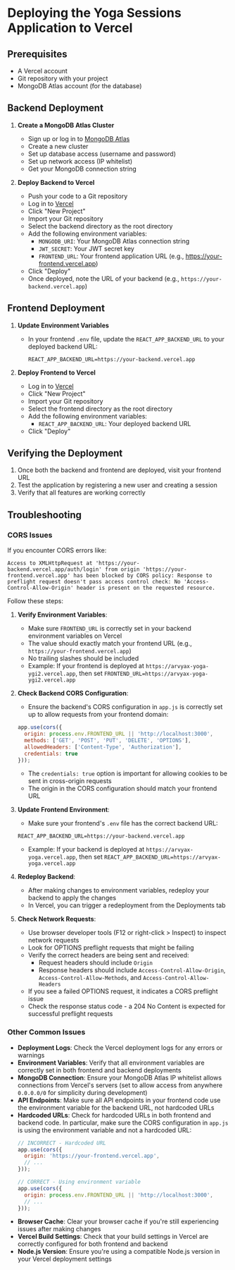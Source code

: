 # Deploying the Yoga Sessions Application to Vercel

## Prerequisites

- A Vercel account
- Git repository with your project
- MongoDB Atlas account (for the database)

## Backend Deployment

1. **Create a MongoDB Atlas Cluster**
   - Sign up or log in to [MongoDB Atlas](https://www.mongodb.com/cloud/atlas)
   - Create a new cluster
   - Set up database access (username and password)
   - Set up network access (IP whitelist)
   - Get your MongoDB connection string

2. **Deploy Backend to Vercel**
   - Push your code to a Git repository
   - Log in to [Vercel](https://vercel.com)
   - Click "New Project"
   - Import your Git repository
   - Select the backend directory as the root directory
   - Add the following environment variables:
     - `MONGODB_URI`: Your MongoDB Atlas connection string
     - `JWT_SECRET`: Your JWT secret key
     - `FRONTEND_URL`: Your frontend application URL (e.g., https://your-frontend.vercel.app)
   - Click "Deploy"
   - Once deployed, note the URL of your backend (e.g., `https://your-backend.vercel.app`)

## Frontend Deployment

1. **Update Environment Variables**
   - In your frontend `.env` file, update the `REACT_APP_BACKEND_URL` to your deployed backend URL:
     ```
     REACT_APP_BACKEND_URL=https://your-backend.vercel.app
     ```

2. **Deploy Frontend to Vercel**
   - Log in to [Vercel](https://vercel.com)
   - Click "New Project"
   - Import your Git repository
   - Select the frontend directory as the root directory
   - Add the following environment variables:
     - `REACT_APP_BACKEND_URL`: Your deployed backend URL
   - Click "Deploy"

## Verifying the Deployment

1. Once both the backend and frontend are deployed, visit your frontend URL
2. Test the application by registering a new user and creating a session
3. Verify that all features are working correctly

## Troubleshooting

### CORS Issues

If you encounter CORS errors like:
```
Access to XMLHttpRequest at 'https://your-backend.vercel.app/auth/login' from origin 'https://your-frontend.vercel.app' has been blocked by CORS policy: Response to preflight request doesn't pass access control check: No 'Access-Control-Allow-Origin' header is present on the requested resource.
```

Follow these steps:

1. **Verify Environment Variables**:
   - Make sure `FRONTEND_URL` is correctly set in your backend environment variables on Vercel
   - The value should exactly match your frontend URL (e.g., `https://your-frontend.vercel.app`)
   - No trailing slashes should be included
   - Example: If your frontend is deployed at `https://arvyax-yoga-ygi2.vercel.app`, then set `FRONTEND_URL=https://arvyax-yoga-ygi2.vercel.app`

2. **Check Backend CORS Configuration**:
   - Ensure the backend's CORS configuration in `app.js` is correctly set up to allow requests from your frontend domain:
   ```javascript
   app.use(cors({
     origin: process.env.FRONTEND_URL || 'http://localhost:3000',
     methods: ['GET', 'POST', 'PUT', 'DELETE', 'OPTIONS'],
     allowedHeaders: ['Content-Type', 'Authorization'],
     credentials: true
   }));
   ```
   - The `credentials: true` option is important for allowing cookies to be sent in cross-origin requests
   - The origin in the CORS configuration should match your frontend URL

3. **Update Frontend Environment**:
   - Make sure your frontend's `.env` file has the correct backend URL:
   ```
   REACT_APP_BACKEND_URL=https://your-backend.vercel.app
   ```
   - Example: If your backend is deployed at `https://arvyax-yoga.vercel.app`, then set `REACT_APP_BACKEND_URL=https://arvyax-yoga.vercel.app`

4. **Redeploy Backend**:
   - After making changes to environment variables, redeploy your backend to apply the changes
   - In Vercel, you can trigger a redeployment from the Deployments tab

5. **Check Network Requests**:
   - Use browser developer tools (F12 or right-click > Inspect) to inspect network requests
   - Look for OPTIONS preflight requests that might be failing
   - Verify the correct headers are being sent and received:
     - Request headers should include `Origin`
     - Response headers should include `Access-Control-Allow-Origin`, `Access-Control-Allow-Methods`, and `Access-Control-Allow-Headers`
   - If you see a failed OPTIONS request, it indicates a CORS preflight issue
   - Check the response status code - a 204 No Content is expected for successful preflight requests

### Other Common Issues

- **Deployment Logs**: Check the Vercel deployment logs for any errors or warnings
- **Environment Variables**: Verify that all environment variables are correctly set in both frontend and backend deployments
- **MongoDB Connection**: Ensure your MongoDB Atlas IP whitelist allows connections from Vercel's servers (set to allow access from anywhere `0.0.0.0/0` for simplicity during development)
- **API Endpoints**: Make sure all API endpoints in your frontend code use the environment variable for the backend URL, not hardcoded URLs
- **Hardcoded URLs**: Check for hardcoded URLs in both frontend and backend code. In particular, make sure the CORS configuration in `app.js` is using the environment variable and not a hardcoded URL:
  ```javascript
  // INCORRECT - Hardcoded URL
  app.use(cors({
    origin: 'https://your-frontend.vercel.app',
    // ...
  }));
  
  // CORRECT - Using environment variable
  app.use(cors({
    origin: process.env.FRONTEND_URL || 'http://localhost:3000',
    // ...
  }));
  ```
- **Browser Cache**: Clear your browser cache if you're still experiencing issues after making changes
- **Vercel Build Settings**: Check that your build settings in Vercel are correctly configured for both frontend and backend
- **Node.js Version**: Ensure you're using a compatible Node.js version in your Vercel deployment settings